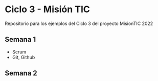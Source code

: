 # Ciclo 3 - Misión TIC 

Repositorio para los ejemplos del Ciclo 3 del proyecto MisionTIC 2022

## Semana 1

- Scrum
- Git, Github

## Semana 2


